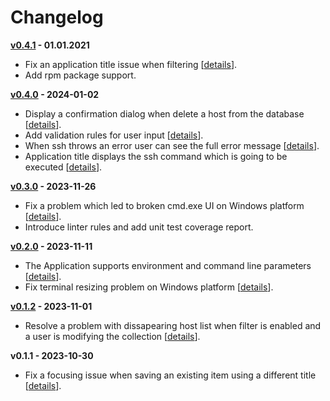 # Changelog #

**[v0.4.1](https://github.com/grafviktor/goto/compare/v0.4.0...v0.4.1) - 01.01.2021**

* Fix an application title issue when filtering [[details](https://github.com/grafviktor/goto/issues/37)].
* Add rpm package support.

**[v0.4.0](https://github.com/grafviktor/goto/compare/v0.3.0...v0.4.0) - 2024-01-02**

* Display a confirmation dialog when delete a host from the database [[details](https://github.com/grafviktor/goto/pull/31)].
* Add validation rules for user input [[details](https://github.com/grafviktor/goto/pull/34)].
* When ssh throws an error user can see the full error message [[details](https://github.com/grafviktor/goto/pull/30)].
* Application title displays the ssh command which is going to be executed [[details](https://github.com/grafviktor/goto/pull/27)].

**[v0.3.0](https://github.com/grafviktor/goto/compare/v0.2.0...v0.3.0) - 2023-11-26**

* Fix a problem which led to broken cmd.exe UI on Windows platform [[details](https://github.com/grafviktor/goto/pull/14)].
* Introduce linter rules and add unit test coverage report.

**[v0.2.0](https://github.com/grafviktor/goto/compare/v0.1.2...v0.2.0) - 2023-11-11**

* The Application supports environment and command line parameters [[details](https://github.com/grafviktor/goto/issues/8)].
* Fix terminal resizing problem on Windows platform [[details](https://github.com/grafviktor/goto/issues/5)].

**[v0.1.2](https://github.com/grafviktor/goto/compare/v0.1.1...v0.1.2) - 2023-11-01**

* Resolve a problem with dissapearing host list when filter is enabled and a user is modifying the collection [[details](https://github.com/grafviktor/goto/issues/3)].

**v0.1.1 - 2023-10-30**

* Fix a focusing issue when saving an existing item using a different title [[details](https://github.com/grafviktor/goto/issues/1)].